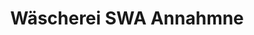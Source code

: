 ---
title: "Wäscherei SWA Annahmne"
url: /schwarzach-im-pongau/waescherei-swa-annahmne/
shop: Wäscherei
---